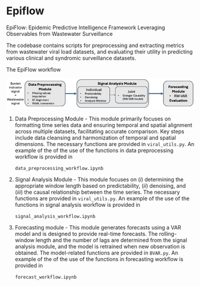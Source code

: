 # Epiflow

EpiFlow: Epidemic Predictive Intelligence Framework Leveraging Observables from Wastewater Surveillance

The codebase contains scripts for preprocessing and extracting metrics from wastewater viral load datasets, and evaluating their utility in predicting various clinical and syndromic surveillance datasets. 

The EpiFlow workflow 

![Pipeline](./images/epiflow.png)


1. Data Preprocessing Module - This module primarily focuses on formatting time series data and ensuring temporal and spatial alignment across multiple datasets, facilitating accurate comparison. Key steps include data cleansing and harmonization of temporal and spatial dimensions. The necessary functions are provided in `viral_utils.py`. An example of the of the use of the functions in data preprocessing workflow is provided in
    ```
   data_preprocessing_workflow.ipynb
    ```
3. Signal Analysis Module - This module focuses on ($i$) determining the appropriate window length based on predictability, ($ii$) denoising, and ($iii$) the causal relationship between the time series. The necessary functions are provided in `viral_utils.py`. An example of the use of the functions in signal analysis workflow is provided in
   ```
   signal_analysis_workflow.ipynb
   ```
4. Forecasting module - This module generates forecasts using a VAR model and is designed to provide real-time forecasts. The rolling-window length and the number of lags are determined from the signal analysis module, and the model is retrained when new observation is obtained. The model-related functions are provided in `BVAR.py`. An example of the of the use of the functions in forecasting workflow is provided in
   ```
   forecast_workflow.ipynb
   ```

